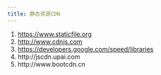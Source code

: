 ```yaml
---
title: 静态资源CDN
---
```


<ol>
  <li><a href="https://www.staticfile.org/">https://www.staticfile.org</a></li>
  <li><a href="http://www.cdnjs.com/">http://www.cdnjs.com</a></li>
  <li><a href="https://developers.google.com/speed/libraries/">https://developers.google.com/speed/libraries</a></li>
  <li>http://jscdn.upai.com</li>
  <li>http://www.bootcdn.cn</li>
</ol>